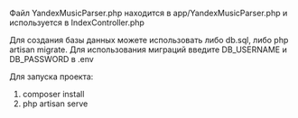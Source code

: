 Файл YandexMusicParser.php находится в app/YandexMusicParser.php и
используется в IndexController.php

Для создания базы данных можете использовать либо db.sql, либо
php artisan migrate. Для использования миграций введите DB_USERNAME и
DB_PASSWORD в .env

Для запуска проекта:

1. composer install
2. php artisan serve
